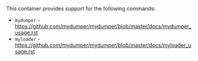 This container provides support for the following commands: 
- `mydumper` - https://github.com/mydumper/mydumper/blob/master/docs/mydumper_usage.rst
- `myloader` - https://github.com/mydumper/mydumper/blob/master/docs/myloader_usage.rst